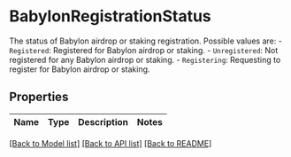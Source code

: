 # BabylonRegistrationStatus

The status of Babylon airdrop or staking registration. Possible values are: - `Registered`: Registered for Babylon airdrop or staking. - `Unregistered`: Not registered for any Babylon airdrop or staking. - `Registering`: Requesting to register for Babylon airdrop or staking. 

## Properties

Name | Type | Description | Notes
------------ | ------------- | ------------- | -------------

[[Back to Model list]](../README.md#documentation-for-models) [[Back to API list]](../README.md#documentation-for-api-endpoints) [[Back to README]](../README.md)


